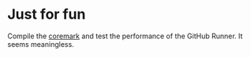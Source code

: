 # Just for fun
  Compile the [coremark](https://github.com/eembc/coremark) and test the performance of the GitHub Runner.
  It seems meaningless.
